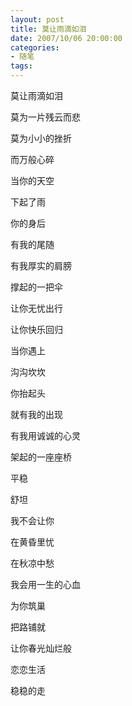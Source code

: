```yaml
---
layout: post
title: 莫让雨滴如泪
date: 2007/10/06 20:00:00
categories: 
- 随笔
tags: 
---
```


莫让雨滴如泪

莫为一片残云而悲

莫为小小的挫折

而万般心碎

当你的天空

下起了雨

你的身后

有我的尾随

有我厚实的肩膀

撑起的一把伞

让你无忧出行

让你快乐回归

当你遇上

沟沟坎坎

你抬起头

就有我的出现

有我用诚诚的心灵

架起的一座座桥

平稳

舒坦

我不会让你

在黄昏里忧

在秋凉中愁

我会用一生的心血

为你筑巢

把路铺就

让你春光灿烂般

恋恋生活

稳稳的走
